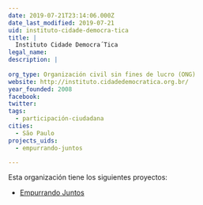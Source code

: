 ```yaml
---
date: 2019-07-21T23:14:06.000Z
date_last_modified: 2019-07-21
uid: instituto-cidade-democra-tica
title: |
  Instituto Cidade Democra´Tica
legal_name: 
description: |
  
org_type: Organización civil sin fines de lucro (ONG)
website: http://instituto.cidadedemocratica.org.br/
year_founded: 2008
facebook: 
twitter: 
tags:
  - participación-ciudadana
cities: 
  - São Paulo
projects_uids:
  - empurrando-juntos

---
```


Esta organización tiene los siguientes proyectos:

- [Empurrando Juntos](/proyectos/empurrando-juntos)
